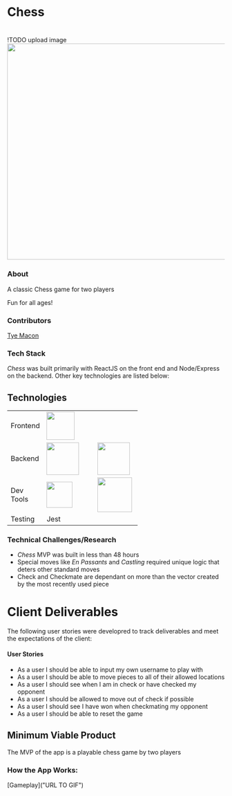 # Chess

# <p align="center">
  !TODO upload image
  <img width="800" height="500" src="https://blitz-chess.s3.us-east-2.amazonaws.com/title-screen.PNG">
  </p>

### About

A classic Chess game for two players

Fun for all ages! 

### Contributors

[Tye Macon](https://github.com/tyemacon)

### Tech Stack
*Chess* was built primarily with ReactJS on the front end and Node/Express on the backend. Other key technologies are listed below:

## Technologies

<table style="width:60%">
  <tr>

  </tr>
  <tr>
    <td class="subheading">Frontend</td>
    <td><img src="https://lh3.googleusercontent.com/ZIHOUCCxFaB7NirPhEX4K8cyTPIMvxvdJxpuhjb_qJ_dk-z7qEgD8riaR0ODXzXQZYn23zHpFiwGzxTDT88FTLeUMoPqlIjyLKoL1am8MH5pCoJExjL8SUC8uaeeiAjvQB0_vym6" width="65"/></td> 
    <td></td>
    <td class="tech">(React)</td>
  </tr>
  <tr rowspan="2">
    <td class="subheading">Backend</td>
    <td><img src="https://lh5.googleusercontent.com/rdAoVdYKOCnmtev6t7DJrEY7mG4iYsRPqeTH0Z-OrlsVmiea3q5SMtOGNSa7HzJcyxcIcelTacG5gPNgyBoIviiNcLbohQAicvpldcfM32Klb_ewouDRd67OtYhUAU1CEZB4rBqB" width="75" /></td> 
    <td><img src="https://lh6.googleusercontent.com/tKlT8lGB2bTDqSilr_a2y8vaO-QBUdcUIYASnslf-RAKTxUEiEBq-_gTVBP0irIP1ZWNuSvp1fouOJrQBXUr0joVmBZzNyOec4jBpOyVogPZMOYhPH6YQwYOiLdZnfuaDnFel9rn" width="75" style="padding-left: 27px;"/></td>
    <td class="tech">(Node express)</td>
  </tr>
  
  <tr>
      <td class="subheading">Dev Tools</td>
      <td><img src='https://cityscoutssss.s3.us-east-2.amazonaws.com/kisspng-webpack-computer-icons-scalable-vector-graphics-re-webpack-svg-icon-transparent-amp-png-clipart-fre-5cb7987106ca27.6083469215555359850278.png' width="60"></td>
      <td><img src='https://i2.wp.com/endlessillusoft.com/wp-content/uploads/2017/01/babel.png?w=1280' width="80" style="padding-left: 27px"><img></td>
      <td class="tech">(Webpack Babel)</td>
    </tr>
      <tr rowspan="3">
    <td class="subheading">Testing</td>
    <td>Jest</td>
    <td></td>
    <td></td>
  </tr>
</table>


### Technical Challenges/Research
- *Chess* MVP was built in less than 48 hours
- Special moves like *En Passants* and *Castling* required unique logic that deters other standard moves
- Check and Checkmate are dependant on more than the vector created by the most recently used piece

# Client Deliverables
The following user stories  were developred to track deliverables and meet the expectations of the client:

#### User Stories
* As a user I should be able to input my own username to play with
* As a user I should be able to move pieces to all of their allowed locations
* As a user I should see when I am in check or have checked my opponent
* As a user I should be allowed to move out of check if possible
* As a user I should see I have won when checkmating my opponent
* As a user I should be able to reset the game

## Minimum Viable Product 
The MVP of the app is a playable chess game by two players

### How the App Works:
[Gameplay]("URL TO GIF")